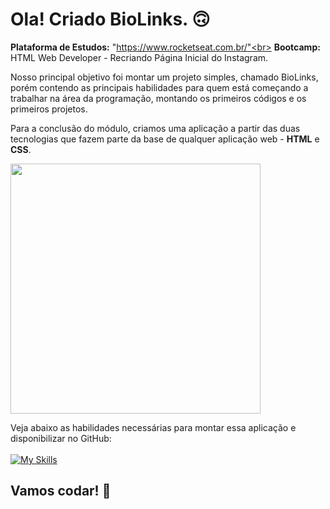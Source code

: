 # Ola! Criado BioLinks. 🙃

<strong>Plataforma de Estudos:</strong> "https://www.rocketseat.com.br/"<br>
<strong>Bootcamp:</strong> HTML Web Developer - Recriando Página Inicial do Instagram.

Nosso principal objetivo foi montar um projeto simples, chamado BioLinks, porém contendo as principais habilidades para quem está começando a trabalhar na área da programação, montando os primeiros códigos e os primeiros projetos.

Para a conclusão do módulo, criamos uma aplicação a partir das duas tecnologias que fazem parte da base de qualquer aplicação web - <strong>HTML</strong> e <strong>CSS</strong>.

<div align="left">
<img src="https://user-images.githubusercontent.com/25811685/177829648-cdf805b4-cf82-42d4-b137-6b8c62b36ca3.png" width="400px" />
</div>

Veja abaixo as habilidades necessárias para montar essa aplicação e disponibilizar no GitHub: </br></br>
[![My Skills](https://skillicons.dev/icons?i=html,css,git)](https://skillicons.dev)

## Vamos codar! 🚀
